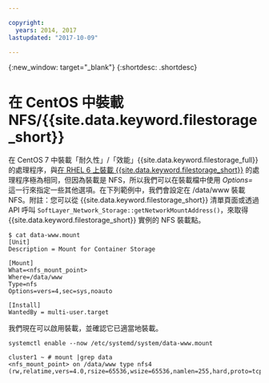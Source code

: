 ```yaml
---

copyright:
  years: 2014, 2017
lastupdated: "2017-10-09"

---
```

{:new_window: target="_blank"}
{:shortdesc: .shortdesc}

# 在 CentOS 中裝載 NFS/{{site.data.keyword.filestorage_short}}

在 CentOS 7 中裝載「耐久性」/「效能」{{site.data.keyword.filestorage_full}} 的處理程序，與[在 RHEL 6 上裝載 {{site.data.keyword.filestorage_short}}](https://console.stage1.bluemix.net/docs/infrastructure/FileStorage/accessing-file-storage-linux.html) 的處理程序極為相同，但因為裝載是 NFS，所以我們可以在裝載檔中使用 *Options=* 這一行來指定一些其他選項。在下列範例中，我們會設定在 /data/www 裝載 NFS。附註：您可以從 {{site.data.keyword.filestorage_short}} 清單頁面或透過 API 呼叫 `SoftLayer_Network_Storage::getNetworkMountAddress()`，來取得 {{site.data.keyword.filestorage_short}} 實例的 NFS 裝載點。

```
$ cat data-www.mount
[Unit]
Description = Mount for Container Storage

[Mount]
What=<nfs_mount_point>
Where=/data/www
Type=nfs
Options=vers=4,sec=sys,noauto

[Install]
WantedBy = multi-user.target
```

我們現在可以啟用裝載，並確認它已適當地裝載。

```
systemctl enable --now /etc/systemd/system/data-www.mount

cluster1 ~ # mount |grep data
<nfs_mount_point> on /data/www type nfs4 (rw,relatime,vers=4.0,rsize=65536,wsize=65536,namlen=255,hard,proto=tcp,port=0,timeo=600,retrans=2,sec=sys,clientaddr=10.81.x.x,local_lock=none,addr=10.1.x.x)
```
